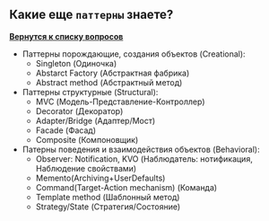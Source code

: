 ## Какие еще `паттерны` знаете?

[**Вернутся к списку вопросов**](https://github.com/Torlopov-Andrey/hh_interview_ios/blob/master/ios_questions_interview.md)

* Паттерны порождающие, создания объектов (Creational):
  * Singleton (Одиночка)
  * Abstarct Factory (Абстрактная фабрика)
  * Abstract method (Абстрактный метод)
* Паттерны структурные (Structural):
  * MVC (Модель-Представление-Контроллер)
  * Decorator (Декоратор)
  * Adapter/Bridge (Адаптер/Мост)
  * Facade (Фасад)
  * Composite (Компоновщик)
* Патерны поведения и взаимодействия объектов (Behavioral):
  * Observer: Notification, KVO (Наблюдатель: нотификация, Наблюдение свойствами)
  * Memento(Archiving+UserDefaults)
  * Command(Target-Action mechanism) (Команда)
  * Template method (Шаблонный метод)
  * Strategy/State (Стратегия/Состояние)
